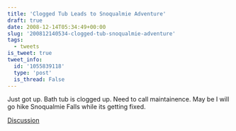 ```yaml
---
title: 'Clogged Tub Leads to Snoqualmie Adventure'
draft: true
date: 2008-12-14T05:34:49+00:00
slug: '200812140534-clogged-tub-snoqualmie-adventure'
tags:
  - tweets
is_tweet: true
tweet_info:
  id: '1055839118'
  type: 'post'
  is_thread: False
---
```




Just got up. Bath tub is clogged up. Need to call maintainence. May be I will go hike Snoqualmie Falls while its getting fixed.

[Discussion](https://x.com/sytelus/status/1055839118)
